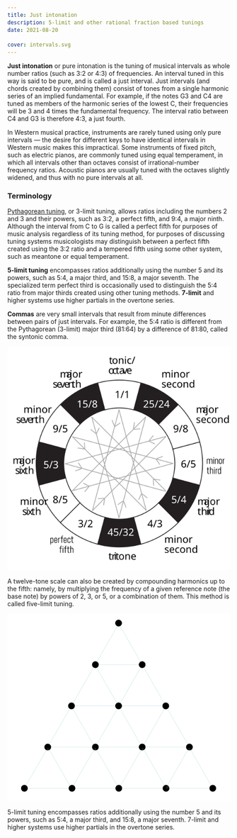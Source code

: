 ```yaml
---
title: Just intonation
description: 5-limit and other rational fraction based tunings
date: 2021-08-20

cover: intervals.svg
---
```


**Just intonation** or pure intonation is the tuning of musical intervals as whole number ratios (such as 3:2 or 4:3) of frequencies. An interval tuned in this way is said to be pure, and is called a just interval. Just intervals (and chords created by combining them) consist of tones from a single harmonic series of an implied fundamental. For example, if the notes G3 and C4 are tuned as members of the harmonic series of the lowest C, their frequencies will be 3 and 4 times the fundamental frequency. The interval ratio between C4 and G3 is therefore 4:3, a just fourth.

In Western musical practice, instruments are rarely tuned using only pure intervals — the desire for different keys to have identical intervals in Western music makes this impractical. Some instruments of fixed pitch, such as electric pianos, are commonly tuned using equal temperament, in which all intervals other than octaves consist of irrational-number frequency ratios. Acoustic pianos are usually tuned with the octaves slightly widened, and thus with no pure intervals at all. 

### Terminology

[Pythagorean tuning](../pythagorean/index.md), or 3-limit tuning, allows ratios including the numbers 2 and 3 and their powers, such as 3:2, a perfect fifth, and 9:4, a major ninth. Although the interval from C to G is called a perfect fifth for purposes of music analysis regardless of its tuning method, for purposes of discussing tuning systems musicologists may distinguish between a perfect fifth created using the 3:2 ratio and a tempered fifth using some other system, such as meantone or equal temperament.

**5-limit tuning** encompasses ratios additionally using the number 5 and its powers, such as 5:4, a major third, and 15:8, a major seventh. The specialized term perfect third is occasionally used to distinguish the 5:4 ratio from major thirds created using other tuning methods. **7-limit** and higher systems use higher partials in the overtone series.

**Commas** are very small intervals that result from minute differences between pairs of just intervals. For example, the 5:4 ratio is different from the Pythagorean (3-limit) major third (81:64) by a difference of 81:80, called the syntonic comma.


![svg](./intervals.svg)

A twelve-tone scale can also be created by compounding harmonics up to the fifth: namely, by multiplying the frequency of a given reference note (the base note) by powers of 2, 3, or 5, or a combination of them. This method is called five-limit tuning.

![svg](./pentactys.svg)

5-limit tuning encompasses ratios additionally using the number 5 and its powers, such as 5:4, a major third, and 15:8, a major seventh. 7-limit and higher systems use higher partials in the overtone series.
